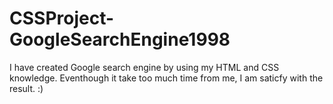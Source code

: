# CSSProject-GoogleSearchEngine1998
I have created Google search engine by using my HTML and CSS knowledge. Eventhough it take too much time from me, I am saticfy with the result. :)
